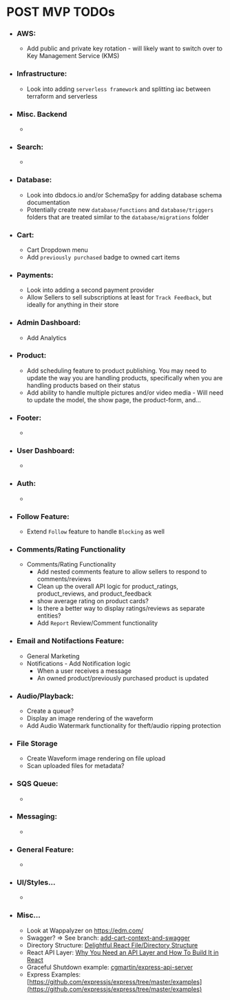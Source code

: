 <!-- TODOs/post-mvp.md -->

# POST MVP TODOs
  - ### AWS:
    - Add public and private key rotation - will likely want to switch over to Key Management Service (KMS)


  - ### Infrastructure:
    - Look into adding `serverless framework` and splitting iac between terraform and serverless


  - ### Misc. Backend
    -


  - ### Search:
    -


  - ### Database:
    - Look into dbdocs.io and/or SchemaSpy for adding database schema documentation
    - Potentially create new `database/functions` and `database/triggers` folders that are treated similar to the `database/migrations` folder


  - ### Cart:
    - Cart Dropdown menu
    - Add `previously purchased` badge to owned cart items


  - ### Payments:
    - Look into adding a second payment provider
    - Allow Sellers to sell subscriptions at least for `Track Feedback`, but ideally for anything in their store


  - ### Admin Dashboard:
    - Add Analytics


  - ### Product:
    - Add scheduling feature to product publishing. You may need to update the way you are handling products, specifically when you are handling products based on their status
    - Add ability to handle multiple pictures and/or video media - Will need to update the model, the show page, the product-form, and...

 - ### Footer:
    -

 - ### User Dashboard:
    -

 - ### Auth:
    -

 - ### Follow Feature:
    - Extend `Follow` feature to handle `Blocking` as well

 - ### Comments/Rating Functionality
    - Comments/Rating Functionality
      - Add nested comments feature to allow sellers to respond to comments/reviews
      - Clean up the overall API logic for product_ratings, product_reviews, and product_feedback
      - show average rating on product cards?
      - Is there a better way to display ratings/reviews as separate entities?
      - Add `Report` Review/Comment functionality


  - ### Email and Notifactions Feature:
    - General Marketing
    - Notifications - Add Notification logic
      - When a user receives a message
      - An owned product/previously purchased product is updated


  - ### Audio/Playback:
    - Create a queue?
    - Display an image rendering of the waveform
    - Add Audio Watermark functionality for theft/audio ripping protection


  - ### File Storage
    - Create Waveform image rendering on file upload
    - Scan uploaded files for metadata?


  - ### SQS Queue:
      -


  - ### Messaging:
      -


  - ### General Feature:
      -


  - ### UI/Styles...
      -


  - ### Misc...
      - Look at Wappalyzer on https://edm.com/
      - Swagger? => See branch: [add-cart-context-and-swagger](https://github.com/benjamin-chavez/audioarchive/compare/master...add-cart-context-and-swagger)
      - Directory Structure: [Delightful React File/Directory Structure](https://www.joshwcomeau.com/react/file-structure/)
      - React API Layer: [Why You Need an API Layer and How To Build It in React](https://semaphoreci.com/blog/api-layer-react)
      - Graceful Shutdown example: [cgmartin/express-api-server](https://github.com/cgmartin/express-api-server/blob/master/src/lib/graceful-shutdown.js)
      - Express Examples: [https://github.com/expressjs/express/tree/master/examples](https://github.com/expressjs/express/tree/master/examples)
